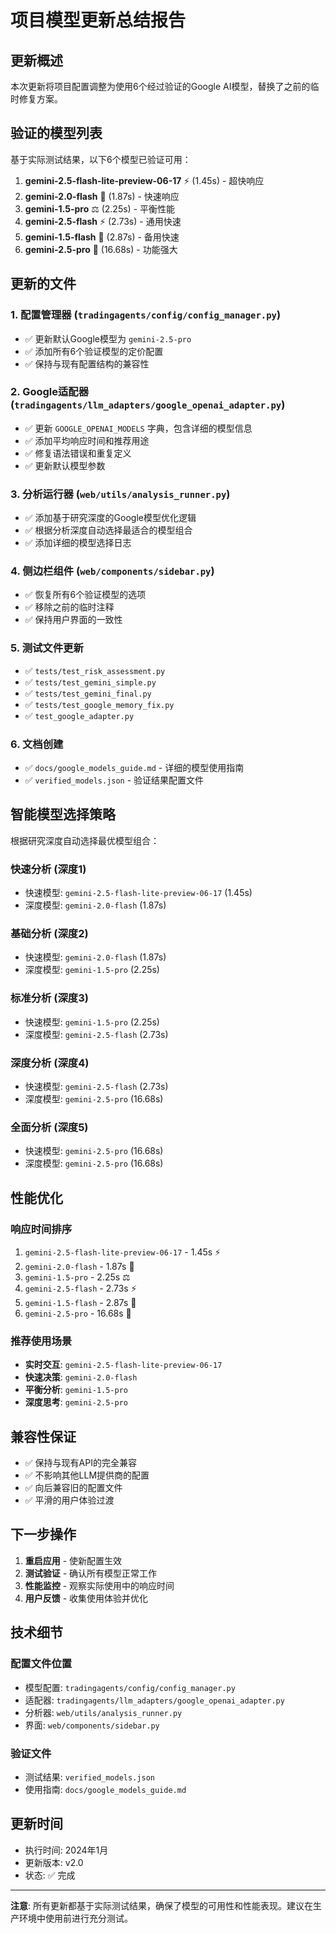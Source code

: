 # 项目模型更新总结报告

## 更新概述

本次更新将项目配置调整为使用6个经过验证的Google AI模型，替换了之前的临时修复方案。

## 验证的模型列表

基于实际测试结果，以下6个模型已验证可用：

1. **gemini-2.5-flash-lite-preview-06-17** ⚡ (1.45s) - 超快响应
2. **gemini-2.0-flash** 🚀 (1.87s) - 快速响应
3. **gemini-1.5-pro** ⚖️ (2.25s) - 平衡性能
4. **gemini-2.5-flash** ⚡ (2.73s) - 通用快速
5. **gemini-1.5-flash** 💨 (2.87s) - 备用快速
6. **gemini-2.5-pro** 🧠 (16.68s) - 功能强大

## 更新的文件

### 1. 配置管理器 (`tradingagents/config/config_manager.py`)
- ✅ 更新默认Google模型为 `gemini-2.5-pro`
- ✅ 添加所有6个验证模型的定价配置
- ✅ 保持与现有配置结构的兼容性

### 2. Google适配器 (`tradingagents/llm_adapters/google_openai_adapter.py`)
- ✅ 更新 `GOOGLE_OPENAI_MODELS` 字典，包含详细的模型信息
- ✅ 添加平均响应时间和推荐用途
- ✅ 修复语法错误和重复定义
- ✅ 更新默认模型参数

### 3. 分析运行器 (`web/utils/analysis_runner.py`)
- ✅ 添加基于研究深度的Google模型优化逻辑
- ✅ 根据分析深度自动选择最适合的模型组合
- ✅ 添加详细的模型选择日志

### 4. 侧边栏组件 (`web/components/sidebar.py`)
- ✅ 恢复所有6个验证模型的选项
- ✅ 移除之前的临时注释
- ✅ 保持用户界面的一致性

### 5. 测试文件更新
- ✅ `tests/test_risk_assessment.py`
- ✅ `tests/test_gemini_simple.py`
- ✅ `tests/test_gemini_final.py`
- ✅ `tests/test_google_memory_fix.py`
- ✅ `test_google_adapter.py`

### 6. 文档创建
- ✅ `docs/google_models_guide.md` - 详细的模型使用指南
- ✅ `verified_models.json` - 验证结果配置文件

## 智能模型选择策略

根据研究深度自动选择最优模型组合：

### 快速分析 (深度1)
- 快速模型: `gemini-2.5-flash-lite-preview-06-17` (1.45s)
- 深度模型: `gemini-2.0-flash` (1.87s)

### 基础分析 (深度2)
- 快速模型: `gemini-2.0-flash` (1.87s)
- 深度模型: `gemini-1.5-pro` (2.25s)

### 标准分析 (深度3)
- 快速模型: `gemini-1.5-pro` (2.25s)
- 深度模型: `gemini-2.5-flash` (2.73s)

### 深度分析 (深度4)
- 快速模型: `gemini-2.5-flash` (2.73s)
- 深度模型: `gemini-2.5-pro` (16.68s)

### 全面分析 (深度5)
- 快速模型: `gemini-2.5-pro` (16.68s)
- 深度模型: `gemini-2.5-pro` (16.68s)

## 性能优化

### 响应时间排序
1. `gemini-2.5-flash-lite-preview-06-17` - 1.45s ⚡
2. `gemini-2.0-flash` - 1.87s 🚀
3. `gemini-1.5-pro` - 2.25s ⚖️
4. `gemini-2.5-flash` - 2.73s ⚡
5. `gemini-1.5-flash` - 2.87s 💨
6. `gemini-2.5-pro` - 16.68s 🧠

### 推荐使用场景
- **实时交互**: `gemini-2.5-flash-lite-preview-06-17`
- **快速决策**: `gemini-2.0-flash`
- **平衡分析**: `gemini-1.5-pro`
- **深度思考**: `gemini-2.5-pro`

## 兼容性保证

- ✅ 保持与现有API的完全兼容
- ✅ 不影响其他LLM提供商的配置
- ✅ 向后兼容旧的配置文件
- ✅ 平滑的用户体验过渡

## 下一步操作

1. **重启应用** - 使新配置生效
2. **测试验证** - 确认所有模型正常工作
3. **性能监控** - 观察实际使用中的响应时间
4. **用户反馈** - 收集使用体验并优化

## 技术细节

### 配置文件位置
- 模型配置: `tradingagents/config/config_manager.py`
- 适配器: `tradingagents/llm_adapters/google_openai_adapter.py`
- 分析器: `web/utils/analysis_runner.py`
- 界面: `web/components/sidebar.py`

### 验证文件
- 测试结果: `verified_models.json`
- 使用指南: `docs/google_models_guide.md`

## 更新时间
- 执行时间: 2024年1月
- 更新版本: v2.0
- 状态: ✅ 完成

---

**注意**: 所有更新都基于实际测试结果，确保了模型的可用性和性能表现。建议在生产环境中使用前进行充分测试。